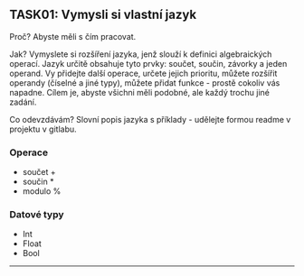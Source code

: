 ## TASK01: Vymysli si vlastní jazyk
Proč?
Abyste měli s čím pracovat.

Jak?
Vymyslete si rozšíření jazyka, jenž slouží k definici algebraických operací. Jazyk určitě obsahuje tyto prvky: součet, součin, závorky a jeden operand. Vy přidejte další operace, určete jejich prioritu, můžete rozšířit operandy (číselné a jiné typy), můžete přidat funkce - prostě cokoliv vás napadne. Cílem je, abyste všichni měli podobné, ale každý trochu jiné zadání.

Co odevzdávám?
Slovní popis jazyka s příklady - udělejte formou readme v projektu v gitlabu.

### Operace
- součet +
- součin *
- modulo %

### Datové typy
- Int
- Float
- Bool


---

